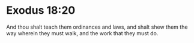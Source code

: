 # Exodus 18:20

And thou shalt teach them ordinances and laws, and shalt shew them the way wherein they must walk, and the work that they must do.